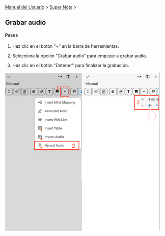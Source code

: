[Manual del Usuario](/dragonnest/drawnote/manual/es) > [Super Nota](/dragonnest/drawnote/manual/es/super_note) >

Grabar audio
---
#### Pasos

1. Haz clic en el botón "+" en la barra de herramientas.

2. Selecciona la opción "Grabar audio" para empezar a grabar audio.

3. Haz clic en el botón "Detener" para finalizar la grabación.

![](imgs/record_audio1.png)